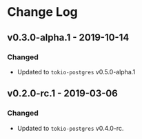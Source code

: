 # Change Log

## v0.3.0-alpha.1 - 2019-10-14

### Changed

* Updated to `tokio-postgres` v0.5.0-alpha.1

## v0.2.0-rc.1 - 2019-03-06

### Changed

* Updated to `tokio-postgres` v0.4.0-rc.

